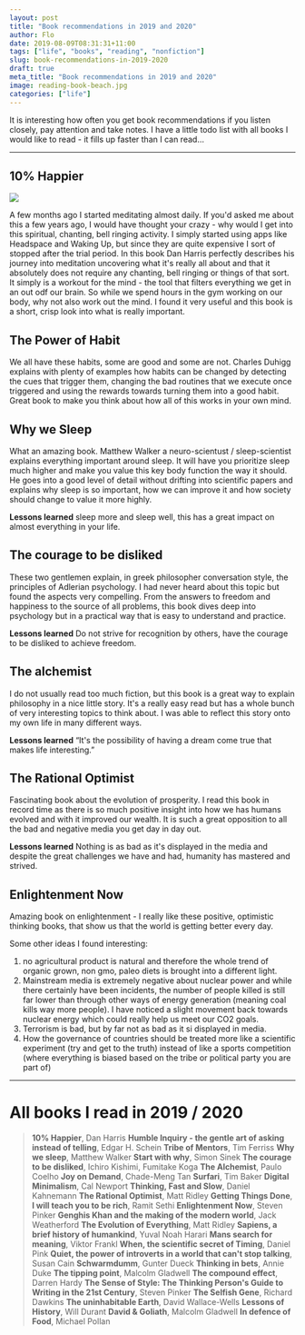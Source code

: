 ```yaml
---
layout: post
title: "Book recommendations in 2019 and 2020"
author: Flo
date: 2019-08-09T08:31:31+11:00
tags: ["life", "books", "reading", "nonfiction"]
slug: book-recommendations-in-2019-2020
draft: true
meta_title: "Book recommendations in 2019 and 2020"
image: reading-book-beach.jpg
categories: ["life"]
---
```


It is interesting how often you get book recommendations if you listen closely, pay attention and take notes. I have a little todo list with all books I would like to read - it fills up faster than I can read...<!-- end -->

---

## 10% Happier

<a href="https://www.amazon.com/Let-People-Surfing-Education-Businessman/dp/B01KB9LY6I/ref=as_li_ss_il?keywords=let+my+people+go+surfing&qid=1564730837&s=gateway&sr=8-1&linkCode=li2&tag=roadvagabonds-20&linkId=feea8efed9f87d3c48a2e532e1515910&language=en_US" target="_blank"><img border="0" src="//ws-na.amazon-adsystem.com/widgets/q?_encoding=UTF8&ASIN=B01KB9LY6I&Format=_SL160_&ID=AsinImage&MarketPlace=US&ServiceVersion=20070822&WS=1&tag=roadvagabonds-20&language=en_US" ></a><img src="https://ir-na.amazon-adsystem.com/e/ir?t=roadvagabonds-20&language=en_US&l=li2&o=1&a=B01KB9LY6I" width="1" height="1" border="0" alt="" style="border:none !important; margin:0px !important;" />

A few months ago I started meditating almost daily. If you'd asked me about this a few years ago, I would have thought your crazy - why would I get into this spiritual, chanting, bell ringing activity. I simply started using apps like Headspace and Waking Up, but since they are quite expensive I sort of stopped after the trial period. In this book Dan Harris perfectly describes his journey into meditation uncovering what it's really all about and that it absolutely does not require any chanting, bell ringing or things of that sort. It simply is a workout for the mind - the tool that filters everything we get in an out odf our brain. So while we spend hours in the gym working on our body, why not also work out the mind. I found it very useful and this book is a short, crisp look into what is really important.

## The Power of Habit

We all have these habits, some are good and some are not. Charles Duhigg explains with plenty of examples how habits can be changed by detecting the cues that trigger them, changing the bad routines that we execute once triggered and using the rewards towards turning them into a good habit. Great book to make you think about how all of this works in your own mind.

## Why we Sleep

What an amazing book. Matthew Walker a neuro-scientust / sleep-scientist explains everything important around sleep. It will have you prioritize sleep much higher and make you value this key body function the way it should. He goes into a good level of detail without drifting into scientific papers and explains why sleep is so important, how we can improve it and how society should change to value it more highly.

**Lessons learned**
sleep more and sleep well, this has a great impact on almost everything in your life.

## The courage to be disliked

These two gentlemen explain, in greek philosopher conversation style, the principles of Adlerian psychology. I had never heard about this topic but found the aspects very compelling. From the answers to freedom and happiness to the source of all problems, this book dives deep into psychology but in a practical way that is easy to understand and practice.

**Lessons learned**
Do not strive for recognition by others, have the courage to be disliked to achieve freedom.

## The alchemist

I do not usually read too much fiction, but this book is a great way to explain philosophy in a nice little story. It's a really easy read but has a whole bunch of very interesting topics to think about. I was able to reflect this story onto my own life in many different ways.

**Lessons learned**
“It's the possibility of having a dream come true that makes life interesting.”

## The Rational Optimist

Fascinating book about the evolution of prosperity. I read this book in record time as there is so much positive insight into how we has humans evolved and with it improved our wealth. It is such a great opposition to all the bad and negative media you get day in day out.

**Lessons learned**
Nothing is as bad as it's displayed in the media and despite the great challenges we have and had, humanity has mastered and strived.

## Enlightenment Now

Amazing book on enlightenment - I really like these positive, optimistic thinking books, that show us that the world is getting better every day.

Some other ideas I found interesting:
1. no agricultural product is natural and therefore the whole trend of organic grown, non gmo, paleo diets is brought into a different light.
2. Mainstream media is extremely negative about nuclear power and while there certainly have been incidents, the number of people killed is still far lower than through other ways of energy generation (meaning coal kills way more people). I have noticed a slight movement back towards nuclear energy which could really help us meet our CO2 goals.
3. Terrorism is bad, but by far not as bad as it si displayed in media.
4. How the governance of countries should be treated more like a scientific experiment (try and get to the truth) instead of like a sports competition (where everything is biased based on the tribe or political party you are part of)

---

# All books I read in 2019 / 2020

> **10% Happier**, Dan Harris
> **Humble Inquiry - the gentle art of asking instead of telling**, Edgar H. Schein
> **Tribe of Mentors**, Tim Ferriss
> **Why we sleep**, Matthew Walker
> **Start with why**, Simon Sinek
> **The courage to be disliked**, Ichiro Kishimi, Fumitake Koga
> **The Alchemist**, Paulo Coelho
> **Joy on Demand**, Chade-Meng Tan
> **Surfari**, Tim Baker
> **Digital Minimalism**, Cal Newport
> **Thinking, Fast and Slow**, Daniel Kahnemann
> **The Rational Optimist**, Matt Ridley
> **Getting Things Done**,
> **I will teach you to be rich**, Ramit Sethi
> **Enlightenment Now**, Steven Pinker
> **Genghis Khan and the making of the modern world**, Jack Weatherford
> **The Evolution of Everything**, Matt Ridley
> **Sapiens, a brief history of humankind**, Yuval Noah Harari
> **Mans search for meaning**, Viktor Frankl
> **When, the scientific secret of Timing**, Daniel Pink
> **Quiet, the power of introverts in a world that can't stop talking**, Susan Cain
> **Schwarmdumm**, Gunter Dueck
> **Thinking in bets**, Annie Duke
> **The tipping point**, Malcolm Gladwell
> **The compound effect**, Darren Hardy
> **The Sense of Style: The Thinking Person's Guide to Writing in the 21st Century**, Steven Pinker
> **The Selfish Gene**, Richard Dawkins
> **The uninhabitable Earth**, David Wallace-Wells
> **Lessons of History**, Will Durant
> **David & Goliath**, Malcolm Gladwell
> **In defence of Food**, Michael Pollan